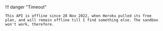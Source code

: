!!! danger "Timeout"

    This API is offline since 28 Nov 2022, when Heroku pulled its free plan, and will remain offline till I find something else. The sandbox won't work, therefore.